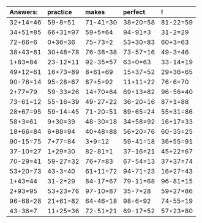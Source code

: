 | Answers: | practice | makes | perfect | ! |
| :--- | :--- | :--- | :--- | :--- |
| 32+14=46 | 59-8=51 | 71-41=30 | 38+20=58 | 81-22=59 | 
| 34+51=85 | 66+31=97 | 59+5=64 | 94-91=3 | 31-2=29 | 
| 72-66=6 | 0+36=36 | 75-73=2 | 53+30=83 | 60+3=63 | 
| 38+43=81 | 30+48=78 | 76-38=38 | 73-57=16 | 49-3=46 | 
| 1+83=84 | 23-12=11 | 92-35=57 | 63+0=63 | 33-14=19 | 
| 49+12=61 | 16+73=89 | 8+61=69 | 15+37=52 | 29+36=65 | 
| 90-76=14 | 95-28=67 | 87+5=92 | 11+11=22 | 76-6=70 | 
| 2+77=79 | 59-33=26 | 14+70=84 | 69+13=82 | 96-56=40 | 
| 73-61=12 | 55-16=39 | 49-27=22 | 36-20=16 | 87+1=88 | 
| 28+67=95 | 59-14=45 | 71-20=51 | 89-65=24 | 55+31=86 | 
| 58+3=61 | 9+30=39 | 48-30=18 | 34+58=92 | 16+17=33 | 
| 18+66=84 | 6+88=94 | 40+48=88 | 56+20=76 | 60-35=25 | 
| 90-15=75 | 7+77=84 | 3+9=12 | 59-41=18 | 36+55=91 | 
| 37-10=27 | 1+29=30 | 82-81=1 | 37-16=21 | 45+22=67 | 
| 70-29=41 | 59-27=32 | 76+7=83 | 67-54=13 | 37+37=74 | 
| 53+20=73 | 43-3=40 | 61+11=72 | 94-71=23 | 16+27=43 | 
| 1+43=44 | 31-2=29 | 84-17=67 | 79-11=68 | 96-81=15 | 
| 2+93=95 | 53+23=76 | 97-10=87 | 35-7=28 | 59+27=86 | 
| 96-68=28 | 21+61=82 | 64-46=18 | 98-6=92 | 74-55=19 | 
| 43-36=7 | 11+25=36 | 72-51=21 | 69-17=52 | 57+23=80 | 
